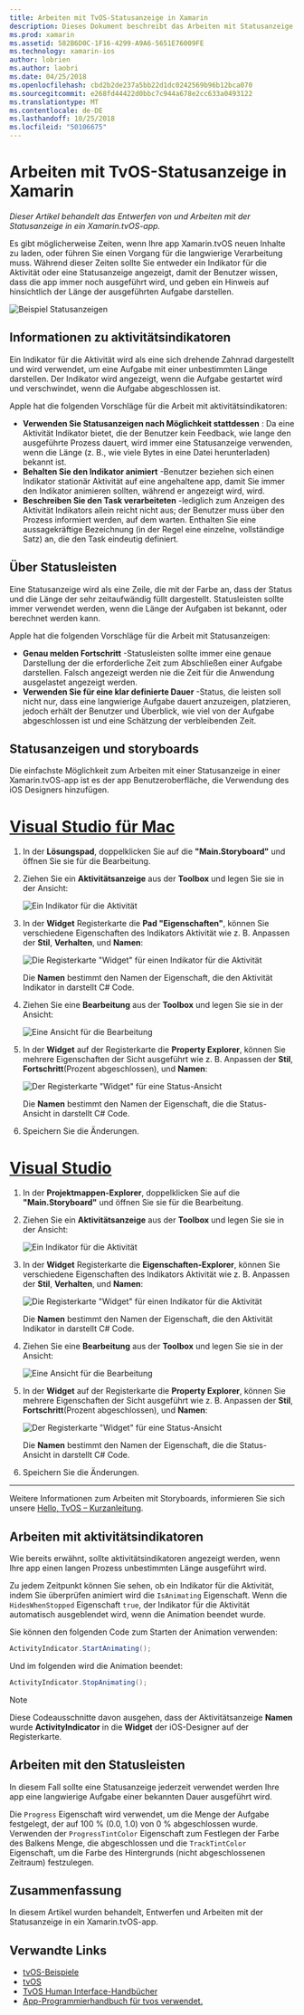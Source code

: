 ```yaml
---
title: Arbeiten mit TvOS-Statusanzeige in Xamarin
description: Dieses Dokument beschreibt das Arbeiten mit Statusanzeige in einer TvOS-app mit Xamarin erstellt wurde. Es wird erläutert, Statusleisten und aktivitätsindikatoren.
ms.prod: xamarin
ms.assetid: 582B6D0C-1F16-4299-A9A6-5651E76009FE
ms.technology: xamarin-ios
author: lobrien
ms.author: laobri
ms.date: 04/25/2018
ms.openlocfilehash: cbd2b2de237a5bb22d1dc0242569b96b12bca070
ms.sourcegitcommit: e268fd44422d0bbc7c944a678e2cc633a0493122
ms.translationtype: MT
ms.contentlocale: de-DE
ms.lasthandoff: 10/25/2018
ms.locfileid: "50106675"
---
```

# <a name="working-with-tvos-progress-indicators-in-xamarin"></a>Arbeiten mit TvOS-Statusanzeige in Xamarin

_Dieser Artikel behandelt das Entwerfen von und Arbeiten mit der Statusanzeige in ein Xamarin.tvOS-app._

Es gibt möglicherweise Zeiten, wenn Ihre app Xamarin.tvOS neuen Inhalte zu laden, oder führen Sie einen Vorgang für die langwierige Verarbeitung muss. Während dieser Zeiten sollte Sie entweder ein Indikator für die Aktivität oder eine Statusanzeige angezeigt, damit der Benutzer wissen, dass die app immer noch ausgeführt wird, und geben ein Hinweis auf hinsichtlich der Länge der ausgeführten Aufgabe darstellen.

![Beispiel Statusanzeigen](progress-indicators-images/intro01.png "Beispiel Statusanzeigen")

## <a name="about-activity-indicators"></a>Informationen zu aktivitätsindikatoren

Ein Indikator für die Aktivität wird als eine sich drehende Zahnrad dargestellt und wird verwendet, um eine Aufgabe mit einer unbestimmten Länge darstellen. Der Indikator wird angezeigt, wenn die Aufgabe gestartet wird und verschwindet, wenn die Aufgabe abgeschlossen ist.

Apple hat die folgenden Vorschläge für die Arbeit mit aktivitätsindikatoren:

- **Verwenden Sie Statusanzeigen nach Möglichkeit stattdessen** : Da eine Aktivität Indikator bietet, die der Benutzer kein Feedback, wie lange den ausgeführte Prozess dauert, wird immer eine Statusanzeige verwenden, wenn die Länge (z. B., wie viele Bytes in eine Datei herunterladen) bekannt ist.
- **Behalten Sie den Indikator animiert** -Benutzer beziehen sich einen Indikator stationär Aktivität auf eine angehaltene app, damit Sie immer den Indikator animieren sollten, während er angezeigt wird, wird.
- **Beschreiben Sie den Task verarbeiteten** -lediglich zum Anzeigen des Aktivität Indikators allein reicht nicht aus; der Benutzer muss über den Prozess informiert werden, auf dem warten. Enthalten Sie eine aussagekräftige Bezeichnung (in der Regel eine einzelne, vollständige Satz) an, die den Task eindeutig definiert.

## <a name="about-progress-bars"></a>Über Statusleisten

Eine Statusanzeige wird als eine Zeile, die mit der Farbe an, dass der Status und die Länge der sehr zeitaufwändig füllt dargestellt. Statusleisten sollte immer verwendet werden, wenn die Länge der Aufgaben ist bekannt, oder berechnet werden kann.

Apple hat die folgenden Vorschläge für die Arbeit mit Statusanzeigen:

- **Genau melden Fortschritt** -Statusleisten sollte immer eine genaue Darstellung der die erforderliche Zeit zum Abschließen einer Aufgabe darstellen. Falsch angezeigt werden nie die Zeit für die Anwendung ausgelastet angezeigt werden.
- **Verwenden Sie für eine klar definierte Dauer** -Status, die leisten soll nicht nur, dass eine langwierige Aufgabe dauert anzuzeigen, platzieren, jedoch erhält der Benutzer und Überblick, wie viel von der Aufgabe abgeschlossen ist und eine Schätzung der verbleibenden Zeit.

## <a name="progress-indicators-and-storyboards"></a>Statusanzeigen und storyboards

Die einfachste Möglichkeit zum Arbeiten mit einer Statusanzeige in einer Xamarin.tvOS-app ist es der app Benutzeroberfläche, die Verwendung des iOS Designers hinzufügen.

# <a name="visual-studio-for-mactabmacos"></a>[Visual Studio für Mac](#tab/macos)
    
1. In der **Lösungspad**, doppelklicken Sie auf die **"Main.Storyboard"** und öffnen Sie sie für die Bearbeitung.

2. Ziehen Sie ein **Aktivitätsanzeige** aus der **Toolbox** und legen Sie sie in der Ansicht: 

    ![Ein Indikator für die Aktivität](progress-indicators-images/activity01.png "ein Indikator für die Aktivität")

3. In der **Widget** Registerkarte die **Pad "Eigenschaften"**, können Sie verschiedene Eigenschaften des Indikators Aktivität wie z. B. Anpassen der **Stil**, **Verhalten**, und **Namen**: 

    ![Die Registerkarte "Widget" für einen Indikator für die Aktivität](progress-indicators-images/activity02.png "die Widget-Registerkarte für einen Indikator für die Aktivität")
    
    Die **Namen** bestimmt den Namen der Eigenschaft, die den Aktivität Indikator in darstellt C# Code.

4. Ziehen Sie eine **Bearbeitung** aus der **Toolbox** und legen Sie sie in der Ansicht: 

    ![Eine Ansicht für die Bearbeitung](progress-indicators-images/activity03.png "eine Status-Ansicht")

5. In der **Widget** auf der Registerkarte die **Property Explorer**, können Sie mehrere Eigenschaften der Sicht ausgeführt wie z. B. Anpassen der **Stil**, **Fortschritt**(Prozent abgeschlossen), und **Namen**: 

    ![Der Registerkarte "Widget" für eine Status-Ansicht](progress-indicators-images/activity04.png "die Widget-Registerkarte für eine Sicht wird ausgeführt")
    
    Die **Namen** bestimmt den Namen der Eigenschaft, die die Status-Ansicht in darstellt C# Code.

6. Speichern Sie die Änderungen.

# <a name="visual-studiotabwindows"></a>[Visual Studio](#tab/windows)
    
1. In der **Projektmappen-Explorer**, doppelklicken Sie auf die **"Main.Storyboard"** und öffnen Sie sie für die Bearbeitung.

2. Ziehen Sie ein **Aktivitätsanzeige** aus der **Toolbox** und legen Sie sie in der Ansicht: 

    ![Ein Indikator für die Aktivität](progress-indicators-images/activity01-vs.png
    "ein Indikator für die Aktivität")

3. In der **Widget** Registerkarte die **Eigenschaften-Explorer**, können Sie verschiedene Eigenschaften des Indikators Aktivität wie z. B. Anpassen der **Stil**, **Verhalten**, und **Namen**: 

    ![Die Registerkarte "Widget" für einen Indikator für die Aktivität](progress-indicators-images/activity02-vs.png "die Widget-Registerkarte für einen Indikator für die Aktivität")

    Die **Namen** bestimmt den Namen der Eigenschaft, die den Aktivität Indikator in darstellt C# Code.

4. Ziehen Sie eine **Bearbeitung** aus der **Toolbox** und legen Sie sie in der Ansicht: 

   ![Eine Ansicht für die Bearbeitung](progress-indicators-images/activity03-vs.png "eine Status-Ansicht")

5. In der **Widget** auf der Registerkarte die **Property Explorer**, können Sie mehrere Eigenschaften der Sicht ausgeführt wie z. B. Anpassen der **Stil**, **Fortschritt**(Prozent abgeschlossen), und **Namen**: 

    ![Der Registerkarte "Widget" für eine Status-Ansicht](progress-indicators-images/activity04-vs.png "die Widget-Registerkarte für eine Sicht wird ausgeführt")
    
    Die **Namen** bestimmt den Namen der Eigenschaft, die die Status-Ansicht in darstellt C# Code.

6. Speichern Sie die Änderungen.

-----

Weitere Informationen zum Arbeiten mit Storyboards, informieren Sie sich unsere [Hello, TvOS – Kurzanleitung](~/ios/tvos/get-started/hello-tvos.md). 

## <a name="working-with-activity-indicators"></a>Arbeiten mit aktivitätsindikatoren

Wie bereits erwähnt, sollte aktivitätsindikatoren angezeigt werden, wenn Ihre app einen langen Prozess unbestimmten Länge ausgeführt wird.

Zu jedem Zeitpunkt können Sie sehen, ob ein Indikator für die Aktivität, indem Sie überprüfen animiert wird die `IsAnimating` Eigenschaft. Wenn die `HidesWhenStopped` Eigenschaft `true`, der Indikator für die Aktivität automatisch ausgeblendet wird, wenn die Animation beendet wurde.

Sie können den folgenden Code zum Starten der Animation verwenden: 

```csharp
ActivityIndicator.StartAnimating();
```

Und im folgenden wird die Animation beendet:

```csharp
ActivityIndicator.StopAnimating();
```

> [!NOTE]
> Diese Codeausschnitte davon ausgehen, dass der Aktivitätsanzeige **Namen** wurde **ActivityIndicator** in die **Widget** der iOS-Designer auf der Registerkarte.

## <a name="working-with-progress-bars"></a>Arbeiten mit den Statusleisten

In diesem Fall sollte eine Statusanzeige jederzeit verwendet werden Ihre app eine langwierige Aufgabe einer bekannten Dauer ausgeführt wird. 

Die `Progress` Eigenschaft wird verwendet, um die Menge der Aufgabe festgelegt, der auf 100 % (0.0, 1.0) von 0 % abgeschlossen wurde. Verwenden der `ProgressTintColor` Eigenschaft zum Festlegen der Farbe des Balkens Menge, die abgeschlossen und die `TrackTintColor` Eigenschaft, um die Farbe des Hintergrunds (nicht abgeschlossenen Zeitraum) festzulegen.

## <a name="summary"></a>Zusammenfassung

In diesem Artikel wurden behandelt, Entwerfen und Arbeiten mit der Statusanzeige in ein Xamarin.tvOS-app.

## <a name="related-links"></a>Verwandte Links

- [tvOS-Beispiele](https://developer.xamarin.com/samples/tvos/all/)
- [tvOS](https://developer.apple.com/tvos/)
- [TvOS Human Interface-Handbücher](https://developer.apple.com/tvos/human-interface-guidelines/)
- [App-Programmierhandbuch für tvos verwendet.](https://developer.apple.com/library/prerelease/tvos/documentation/General/Conceptual/AppleTV_PG/)
